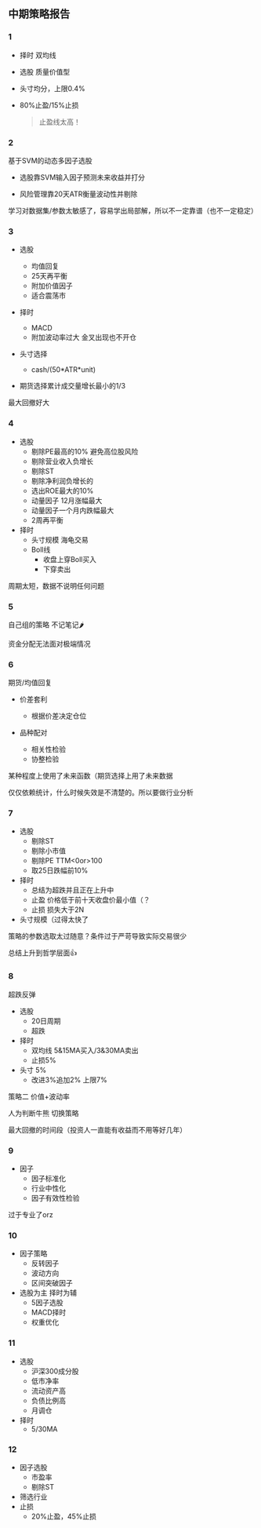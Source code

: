 ## 中期策略报告



### 1

* 择时 双均线

* 选股 质量价值型

* 头寸均分，上限0.4%

* 80%止盈/15%止损 

  > 止盈线太高！

### 2

基于SVM的动态多因子选股

* 选股靠SVM输入因子预测未来收益并打分

* 风险管理靠20天ATR衡量波动性并剔除

学习对数据集/参数太敏感了，容易学出局部解，所以不一定靠谱（也不一定稳定）

### 3

* 选股
  * 均值回复
  * 25天再平衡
  * 附加价值因子
  * 适合震荡市
* 择时
  * MACD
  * 附加波动率过大 金叉出现也不开仓
* 头寸选择
  * cash/(50\*ATR\*unit)

* 期货选择累计成交量增长最小的1/3

最大回撤好大

### 4

* 选股
  * 剔除PE最高的10% 避免高位股风险
  * 剔除营业收入负增长
  * 剔除ST
  * 剔除净利润负增长的
  * 选出ROE最大的10%
  * 动量因子 12月涨幅最大
  * 动量因子一个月内跌幅最大
  * 2周再平衡
* 择时
  * 头寸规模 海龟交易
  * Boll线
    * 收盘上穿Boll买入
    * 下穿卖出

周期太短，数据不说明任何问题

### 5

自己组的策略 不记笔记🌶

资金分配无法面对极端情况

### 6

期货/均值回复

* 价差套利
  * 根据价差决定仓位

* 品种配对
  * 相关性检验
  * 协整检验

某种程度上使用了未来函数（期货选择上用了未来数据

仅仅依赖统计，什么时候失效是不清楚的。所以要做行业分析

### 7

* 选股
  * 剔除ST
  * 剔除小市值
  * 剔除PE TTM<0or>100
  * 取25日跌幅前10%
* 择时
  * 总结为超跌并且正在上升中
  * 止盈 价格低于前十天收盘价最小值（？
  * 止损 损失大于2N
* 头寸规模（过得太快了

策略的参数选取太过随意？条件过于严苛导致实际交易很少

总结上升到哲学层面👍

### 8

超跌反弹

* 选股
  * 20日周期
  * 超跌
* 择时
  * 双均线 5&15MA买入/3&30MA卖出
  * 止损5%
* 头寸 5%
  * 改进3%追加2% 上限7%



策略二 价值+波动率 

人为判断牛熊 切换策略

最大回撤的时间段（投资人一直能有收益而不用等好几年）

### 9

* 因子
  * 因子标准化
  * 行业中性化
  * 因子有效性检验

过于专业了orz

### 10

* 因子策略
  * 反转因子
  * 波动方向
  * 区间突破因子
* 选股为主 择时为辅
  * 5因子选股
  * MACD择时
  * 权重优化

### 11

* 选股
  * 沪深300成分股
  * 低市净率
  * 流动资产高
  * 负债比例高
  * 月调仓
* 择时
  * 5/30MA

### 12

* 因子选股
  * 市盈率
  * 剔除ST
* 筛选行业
* 止损
  * 20%止盈，45%止损